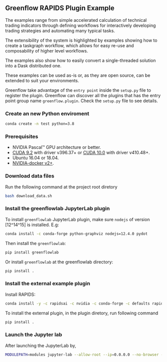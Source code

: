 ## Greenflow RAPIDS Plugin Example
The examples range from simple accelerated calculation of technical trading indicators through defining workflows for interactively developing trading strategies and automating many typical tasks.

The extensibility of the system is highlighted by examples showing how to create a taskgraph workflow, which allows for easy re-use and composability of higher level workflows.

The examples also show how to easily convert a single-threaded solution into a Dask distributed one. 

These examples can be used as-is or, as they are open source, can be extended to suit your environments.

Greenflow take advantage of the `entry point` inside the `setup.py` file to register the plugin. Greenflow can discover all the plugins that has the entry point group name `greenflow.plugin`. Check the `setup.py` file to see details.

### Create an new Python enviroment
```bash
conda create -n test python=3.8
```

### Prerequisites
- NVIDIA Pascal™ GPU architecture or better.
- [CUDA 9.2](https://developer.nvidia.com/cuda-92-download-archive) with driver v396.37+ or [CUDA 10.0](https://developer.nvidia.com/cuda-10.0-download-archive) with driver v410.48+.
- Ubuntu 16.04 or 18.04.
- [NVIDIA-docker v2+](https://github.com/nvidia/nvidia-docker/wiki/Frequently-Asked-Questions#how-do-i-install-20-if-im-not-using-the-latest-docker-version).


### Download data files

Run the following command at the project root diretory 
```bash
bash download_data.sh

```

### Install the greenflowlab JupyterLab plugin
To install `greenflowlab` JupyterLab plugin, make sure `nodejs` of version [12^14^15] is installed. E.g:
```bash
conda install -c conda-forge python-graphviz nodejs=12.4.0 pydot
```
Then install the `greenflowlab`:
```bash
pip install greenflowlab
```
Or install `greenflowlab` at the greenflowlab directory:
```bash
pip install .
```

### Install the external example plugin
Install RAPIDS:
```bash
conda install -y -c rapidsai -c nvidia -c conda-forge -c defaults rapids=0.19
```
To install the external plugin, in the plugin diretory, run following command
```bash
pip install .
```

### Launch the Jupyter lab
After launching the JupyterLab by,
```bash
MODULEPATH=modules jupyter-lab --allow-root --ip=0.0.0.0 --no-browser --NotebookApp.token=''
```
